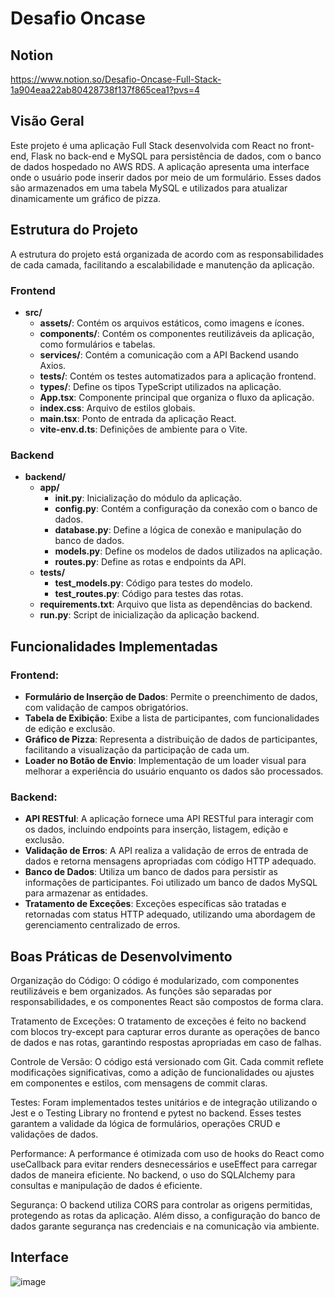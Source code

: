 # Desafio Oncase

## Notion
https://www.notion.so/Desafio-Oncase-Full-Stack-1a904eaa22ab80428738f137f865cea1?pvs=4

## Visão Geral
Este projeto é uma aplicação Full Stack desenvolvida com React no front-end, Flask no back-end e MySQL para persistência de dados, com o banco de dados hospedado no AWS RDS. A aplicação apresenta uma interface onde o usuário pode inserir dados por meio de um formulário. Esses dados são armazenados em uma tabela MySQL e utilizados para atualizar dinamicamente um gráfico de pizza.

## Estrutura do Projeto
A estrutura do projeto está organizada de acordo com as responsabilidades de cada camada, facilitando a escalabilidade e manutenção da aplicação.

### Frontend
- **src/**
  - **assets/**: Contém os arquivos estáticos, como imagens e ícones.
  - **components/**: Contém os componentes reutilizáveis da aplicação, como formulários e tabelas.
  - **services/**: Contém a comunicação com a API Backend usando Axios.
  - **tests/**: Contém os testes automatizados para a aplicação frontend.
  - **types/**: Define os tipos TypeScript utilizados na aplicação.
  - **App.tsx**: Componente principal que organiza o fluxo da aplicação.
  - **index.css**: Arquivo de estilos globais.
  - **main.tsx**: Ponto de entrada da aplicação React.
  - **vite-env.d.ts**: Definições de ambiente para o Vite.

### Backend
- **backend/**
  - **app/**
    - **__init__.py**: Inicialização do módulo da aplicação.
    - **config.py**: Contém a configuração da conexão com o banco de dados.
    - **database.py**: Define a lógica de conexão e manipulação do banco de dados.
    - **models.py**: Define os modelos de dados utilizados na aplicação.
    - **routes.py**: Define as rotas e endpoints da API.
  - **tests/**
    - **test_models.py**: Código para testes do modelo.
    - **test_routes.py**: Código para testes das rotas.
  - **requirements.txt**: Arquivo que lista as dependências do backend.
  - **run.py**: Script de inicialização da aplicação backend.

## Funcionalidades Implementadas

### Frontend:
- **Formulário de Inserção de Dados**: Permite o preenchimento de dados, com validação de campos obrigatórios.
- **Tabela de Exibição**: Exibe a lista de participantes, com funcionalidades de edição e exclusão.
- **Gráfico de Pizza**: Representa a distribuição de dados de participantes, facilitando a visualização da participação de cada um.
- **Loader no Botão de Envio**: Implementação de um loader visual para melhorar a experiência do usuário enquanto os dados são processados.

### Backend:
- **API RESTful**: A aplicação fornece uma API RESTful para interagir com os dados, incluindo endpoints para inserção, listagem, edição e exclusão.
- **Validação de Erros**: A API realiza a validação de erros de entrada de dados e retorna mensagens apropriadas com código HTTP adequado.
- **Banco de Dados**: Utiliza um banco de dados para persistir as informações de participantes. Foi utilizado um banco de dados MySQL para armazenar as entidades.
- **Tratamento de Exceções**: Exceções específicas são tratadas e retornadas com status HTTP adequado, utilizando uma abordagem de gerenciamento centralizado de erros.


## Boas Práticas de Desenvolvimento

Organização do Código: O código é modularizado, com componentes reutilizáveis e bem organizados. As funções são separadas por responsabilidades, e os componentes React são compostos de forma clara.


Tratamento de Exceções: O tratamento de exceções é feito no backend com blocos try-except para capturar erros durante as operações de banco de dados e nas rotas, garantindo respostas apropriadas em caso de falhas.


Controle de Versão: O código está versionado com Git. Cada commit reflete modificações significativas, como a adição de funcionalidades ou ajustes em componentes e estilos, com mensagens de commit claras.


Testes: Foram implementados testes unitários e de integração utilizando o Jest e o Testing Library no frontend e pytest no backend. Esses testes garantem a validade da lógica de formulários, operações CRUD e validações de dados.


Performance: A performance é otimizada com uso de hooks do React como useCallback para evitar renders desnecessários e useEffect para carregar dados de maneira eficiente. No backend, o uso do SQLAlchemy para consultas e manipulação de dados é eficiente.


Segurança: O backend utiliza CORS para controlar as origens permitidas, protegendo as rotas da aplicação. Além disso, a configuração do banco de dados garante segurança nas credenciais e na comunicação via ambiente.


 
## Interface
 
  ![image](https://github.com/user-attachments/assets/3f9ce7d5-9116-4e3d-8641-d128304a1415)




